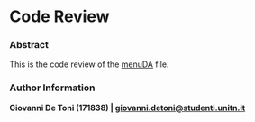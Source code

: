 # Code Review

### Abstract
This is the code review of the [menuDA](https://github.com/xGioe/SE2_16_174470_P/blob/master/dataAccess/menuDA.js) file. 

### Author Information
**Giovanni De Toni (171838) | giovanni.detoni@studenti.unitn.it**
